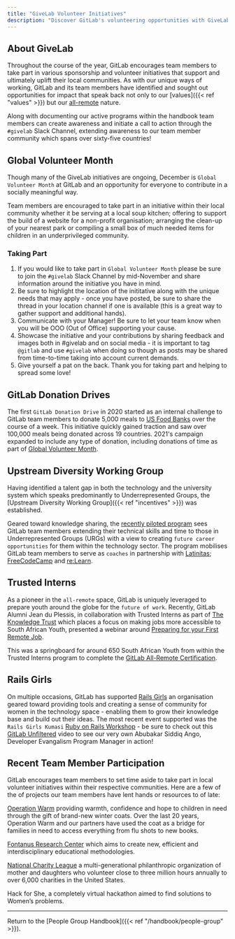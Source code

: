 ```yaml
---
title: "GiveLab Volunteer Initiatives"
description: "Discover GitLab's volunteering opportunities with GiveLab"
---
```


## About GiveLab

Throughout the course of the year, GitLab encourages team members to take part in various sponsorship and volunteer initiatives that support and ultimately uplift their local communities.  As with our unique ways of working, GitLab and its team members have identified and sought out opportunities for impact that speak back not only to our [values]({{< ref "values" >}}) but our [all-remote](/handbook/company/culture/all-remote/guide/) nature.

Along with documenting our active programs within the handbook team members can create awareness and initiate a call to action through the `#givelab` Slack Channel, extending awareness to our team member community which spans over sixty-five countries!

## Global Volunteer Month

Though many of the GiveLab initiatives are ongoing, December is `Global Volunteer Month` at GitLab and an opportunity for everyone to contribute in a socially meaningful way.

Team members are encouraged to take part in an initiative within their local community whether it be serving at a local soup kitchen; offering to support the build of a website for a non-profit organisation; arranging the clean-up of your nearest park or compiling a small box of much needed items for children in an underprivileged community.

### Taking Part

1. If you would like to take part in `Global Volunteer Month` please be sure to join the `#givelab` Slack Channel by mid-November and share information around the initiative you have in mind.
1. Be sure to highlight the location of the inititative along with the unique needs that may apply - once you have posted, be sure to share the thread in your location channel if one is available (this is a great way to gather support and additional hands).
1. Communicate with your Manager! Be sure to let your team know when you will be OOO (Out of Office) supporting your cause.
1. Showcase the initiative and your contributions by sharing feedback and images both in #givelab and on social media - it is important to tag `@gitlab` and use `#givelab` when doing so though as posts may be shared from time-to-time taking into account current demands.
1. Give yourself a pat on the back. Thank you for taking part and helping to spread some love!

## GitLab Donation Drives

The first `GitLab Donation Drive` in 2020 started as an internal challenge to GitLab team members to donate 5,000 meals to [US Food Banks](https://www.feedingamerica.org/find-your-local-foodbank) over the course of a week. This initiative quickly gained traction and saw over 100,000 meals being donated across 19 countries. 2021's campaign expanded to include any type of donation, including donations of time as part of [Global Volunteer Month](#global-volunteer-month).

## Upstream Diversity Working Group

Having identified a talent gap in both the technology and the university system which speaks predominantly to Underrepresented Groups, the [Upstream Diversity Working Group]({{< ref "incentives" >}}) was established.

Geared toward knowledge sharing, the [recently piloted program](/handbook/engineering/volunteer-coaches-for-urgs/) sees GitLab team members extending their technical skills and time to those in Underrepresented Groups (URGs) with a view to creating `future career opportunities` for them within the technology sector.  The program mobilises GitLab team members to serve as `coaches` in partnership with [Latinitas](https://latinitasmagazine.org/); [FreeCodeCamp](https://www.freecodecamp.org/) and [re:Learn](https://relearn.ng/).

## Trusted Interns

As a pioneer in the `all-remote` space, GitLab is uniquely leveraged to prepare youth around the globe for the `future of work`. Recently, GitLab Alumni Jean du Plessis, in collaboration with Trusted Interns as part of [The Knowledge Trust](https://knowledgetrust.org/) which places a focus on making jobs more accessible to South African Youth, presented a webinar around [Preparing for your First Remote Job](https://knowledgetrust.org/trusted-interns-webinar-jean-du-plessis-prepare-for-your-first-remote-job/).

This was a springboard for around 650 South African Youth from within the Trusted Interns program to complete the [GitLab All-Remote Certification](/handbook/company/culture/all-remote/remote-certification/).

## Rails Girls

On multiple occasions, GitLab has supported [Rails Girls](http://railsgirls.com/kumasi_2020.html) an organisation geared toward providing tools and creating a sense of community for women in the technology space - enabling them to grow their knowledge base and build out their ideas.  The most recent event supported was the `Rails Girls Kumasi` [Ruby on Rails Workshop](http://railsgirls.com/kumasi_2020.html) - be sure to check out this [GitLab Unfiltered](https://www.youtube.com/watch?v=E5pe2jrOZpc) video to see our very own Abubakar Siddiq Ango, Developer Evangalism Program Manager in action!

## Recent Team Member Participation

GitLab encourages team members to set time aside to take part in local volunteer initiatives within their respective communities.  Here are a few of the of projects our team members have lent hands or resources to of late:

[Operation Warm](https://www.operationwarm.org/) providing warmth, confidence and hope to children in need through the gift of brand-new winter coats. Over the last 20 years, Operation Warm and our partners have used the coat as a bridge for families in need to access everything from flu shots to new books.

[Fontanus Research Center](https://epale.ec.europa.eu/en/organisations/fontanus-center-ltd) which aims to create new, efficient and interdisciplinary educational methodologies.

[National Charity League](https://www.nationalcharityleague.org/) a multi-generational philanthropic organization of mother and daughters who volunteer close to three million hours annually to over 6,000 charities in the United States.

Hack for She, a completely virtual hackathon aimed to find solutions to Women’s problems.

----

Return to the [People Group Handbook]({{< ref "/handbook/people-group" >}}).

